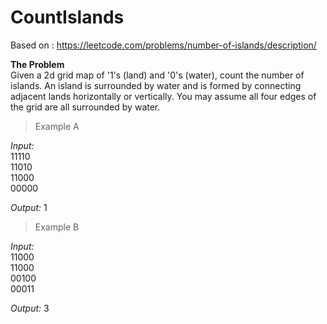# CountIslands

Based on : https://leetcode.com/problems/number-of-islands/description/ 

**The Problem** <br  />
Given a 2d grid map of '1's (land) and '0's (water), count the number of islands. 
An island is surrounded by water and is formed by connecting adjacent lands horizontally or vertically. 
You may assume all four edges of the grid are all surrounded by water. 

> Example A

*Input:* <br  />
11110<br />
11010<br />
11000<br />
00000<br />

*Output:* 
1

> Example B

*Input:* <br  />
11000<br />
11000<br />
00100<br />
00011<br />

*Output:*
3 
